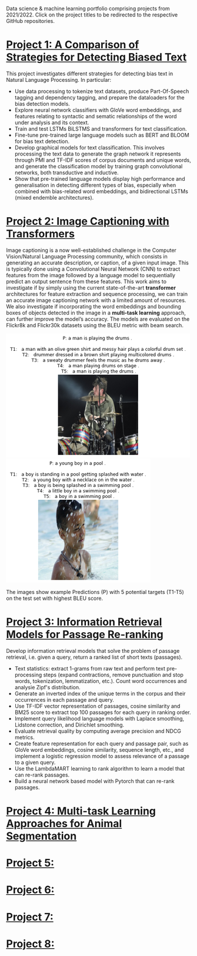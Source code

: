 Data science & machine learning portfolio comprising projects from 2021/2022.
Click on the project titles to be redirected to the respective GitHub repositories.

# [Project 1: A Comparison of Strategies for Detecting Biased Text](https://github.com/joanrossello/Bias-Text-Detection)
This project investigates different strategies for detecting bias text in Natural Language Processing. In particular:

* Use data processing to tokenize text datasets, produce Part-Of-Speech tagging and dependency tagging, and prepare the dataloaders for the bias detection models.
* Explore neural network classifiers with GloVe word embeddings, and features relating to syntactic and sematic relationships of the word under analysis and its context.
* Train and test LSTMs BiLSTMS and transformers for text classification.
* Fine-tune pre-trained large language models such as BERT and BLOOM for bias text detection.
* Develop graphical models for text classification. This involves processing the text data to generate the graph network it represents through PMI and TF-IDF scores of corpus documents and unique words, and generate the classification model by training graph convolutional networks, both transductive and inductive.
* Show that pre-trained language models display high performance and generalisation in detecting different types of bias, especially when combined with bias-related word embeddings, and bidirectional LSTMs (mixed endemble architectures).


# [Project 2: Image Captioning with Transformers](https://github.com/joanrossello/Image-Captioning)
Image captioning is a now well-established challenge in the Computer Vision/Natural Language Processing community, which consists in generating an accurate description, or caption, of a given input image. This is typically done using a Convolutional Neural Network (CNN) to extract features from the image followed by a language model to sequentially predict an output sentence from these features. This work aims to investigate if by simply using the current state-of-the-art **transformer** architectures for feature extraction and sequence processing, we can train an accurate image captioning network with a limited amount of resources. We also investigate if incorporating the word embeddings and bounding boxes of objects detected in the image in a **multi-task learning** approach, can further improve the model’s accuracy. The models are evaluated on the Flickr8k and Flickr30k datasets using the BLEU metric with beam search.

![](/Images/img1_1.png) ![](/Images/img1_2.png)

The images show example Predictions (P) with 5 potential targets (T1-T5) on the test set with highest BLEU score.


# [Project 3: Information Retrieval Models for Passage Re-ranking](https://github.com/joanrossello/Information-Retrieval-Models)
Develop information retrieval models that solve the problem of passage retrieval, i.e. given a query, return a ranked list of short texts (passages).

* Text statistics: extract 1-grams from raw text and perform text pre-processing steps (expand contractions, remove punctuation and stop words, tokenization, lemmatization, etc.). Count word occurrences and analysie Zipf's distribution.
* Generate an inverted index of the unique terms in the corpus and their occurrences in each passage and query.
* Use TF-IDF vector representation of passages, cosine similarity and BM25 score to extract top 100 passages for each query in ranking order. 
* Implement query likelihood language models with Laplace smoothing, Lidstone correction, and Dirichlet smoothing.
* Evaluate retrieval quality by computing average precision and NDCG metrics.
* Create feature representation for each query and passage pair, such as GloVe word embeddings, cosine similarity, sequence length, etc., and implement a logistic regression model to assess relevance of a passage to a given query.
* Use the LambdaMART learning to rank algorithm to learn a model that can re-rank passages.
* Build a neural network based model with Pytorch that can re-rank passages.


# [Project 4: Multi-task Learning Approaches for Animal Segmentation](https://github.com/joanrossello/Multitask-Image-Segmentation)




# [Project 5: ]()



# [Project 6: ]()



# [Project 7: ]()



# [Project 8: ]()


